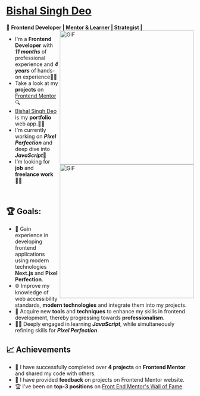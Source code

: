 # [Bishal Singh Deo](https://portfolio-bishal-ts94.vercel.app/)

🌈 **Frontend Developer | Mentor & Learner | Strategist |**
<img align="right" alt="GIF" src="https://user-images.githubusercontent.com/90595158/224520261-cac35362-4a70-4108-85c8-260ac8e0b0bd.svg#gh-dark-mode-only" width="360px"/>
<img align="right" alt="GIF" src="https://user-images.githubusercontent.com/90595158/224520109-e00b8f1e-08c9-4316-9920-ea4e88701a61.svg#gh-light-mode-only" width="360px"/>

- I'm a **Frontend Developer** with ***11 months*** of professional experience and ***4 years*** of hands-on experience🧑‍💻
- Take a look at my **projects** on [Frontend Mentor](https://www.frontendmentor.io/home/my-challenges?tab=completed)🔍
- [Bishal Singh Deo](https://portfolio-bishal-ts94.vercel.app/) is my **portfolio** web app.🧑‍🏫
- I'm currently working on ***Pixel Perfection*** and deep dive into ***JavaScript***📑
- I’m looking for **job** and **freelance work**👩‍🏭
<br>

## 🏆 Goals:

- 🚀 Gain experience in developing frontend applications using modern technologies **Next.js** and **Pixel Perfection**.
- 🌐 Improve my knowledge of web accessibility standards, **modern technologies** and integrate them into my projects.
- 🎨 Acquire new **tools** and **techniques** to enhance my skills in frontend development, thereby progressing towards **professionalism**.
- 🧑‍💻 Deeply engaged in learning ***JavaScript***, while simultaneously refining skills for ***Pixel Perfection***.

## 📈 Achievements

- 🎉 I have successfully completed over **4 projects** on **Frontend Mentor** and shared my code with others.
- 🤝 I have provided **feedback** on projects on Frontend Mentor website.
- 🏆 I've been on **top-3 positions** on [Front End Mentor's Wall of Fame](https://www.frontendmentor.io/wall-of-fame).

